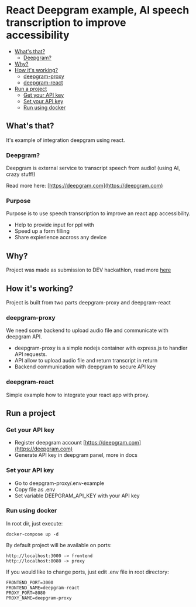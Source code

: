 # React Deepgram example, AI speech transcription to improve accessibility

-   [What's that?](#whats-that)
    -   [Deepgram?](#deepgram)
-   [Why?](#why)
-   [How it's working?](#How-its-working)
    -   [deepgram-proxy](#deepgram-proxy)
    -   [deepgram-react](#deepgram-react)
-   [Run a project](#run-a-project)
    -   [Get your API key](#get-your-API-key)
    -   [Set your API key](#set-your-API-key)
    -   [Run using docker](#run-using-docker)

## What's that?

It's example of integration deepgram using react.

### Deepgram?

Deepgram is external service to transcript speech from audio! (using AI, crazy stuff!)

Read more here: [https://deepgram.com](https://deepgram.com)

### Purpose

Purpose is to use speech transcription to improve an react app accessibility.

-   Help to provide input for ppl with 
-   Speed up a form filling
-   Share expierience accross any device   

## Why?

Project was made as submission to DEV hackathlon, read more [here](https://dev.to/devteam/join-us-for-a-new-kind-of-hackathon-on-dev-brought-to-you-by-deepgram-2bjd)

## How it's working?

Project is built from two parts deepgram-proxy and deepgram-react

### deepgram-proxy

We need some backend to upload audio file and communicate with deepgram API. 

-   deepgram-proxy is a simple nodejs container with express.js to handler API requests.
-   API allow to upload audio file and return transcript in return
-   Backend communication with deepgram to secure API key

### deepgram-react

Simple example how to integrate your react app with proxy.

## Run a project

### Get your API key

- Register deepgram account [https://deepgram.com](https://deepgram.com)
- Generate API key in deepgram panel, more in docs

### Set your API key

- Go to deepgram-proxy/.env-example
- Copy file as .env
- Set variable DEEPGRAM_API_KEY with your API key

### Run using docker

In root dir, just execute:

```
docker-compose up -d
```

By default project will be available on ports:

```
http://localhost:3000 -> frontend
http://localhost:8080 -> proxy
```

If you would like to change ports, just edit .env file in root directory:

```
FRONTEND_PORT=3000
FRONTEND_NAME=deepgram-react
PROXY_PORT=8080
PROXY_NAME=deepgram-proxy
```
